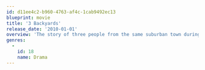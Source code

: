 ```yaml
---
id: d11ee4c2-b960-4763-af4c-1cab9492ec13
blueprint: movie
title: '3 Backyards'
release_date: '2010-01-01'
overview: 'The story of three people from the same suburban town during the course of one curious autumn day.'
genres:
  -
    id: 18
    name: Drama
---
```

